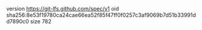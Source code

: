 version https://git-lfs.github.com/spec/v1
oid sha256:8e53f19780ca24cae66ea52f85f47ff0f0257c3af9069b7d51b33991dd7890c0
size 782
